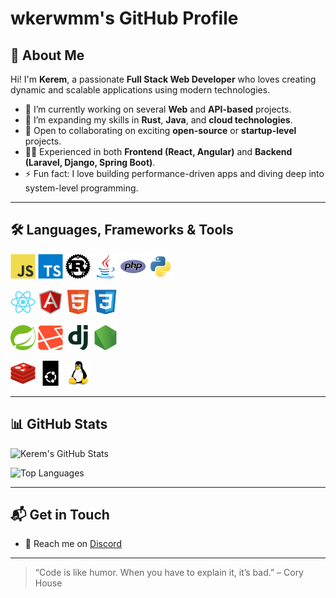 # wkerwmm's GitHub Profile

## 👋 About Me

Hi! I'm **Kerem**, a passionate **Full Stack Web Developer** who loves creating dynamic and scalable applications using modern technologies.

- 🔭 I’m currently working on several **Web** and **API-based** projects.
- 🌱 I’m expanding my skills in **Rust**, **Java**, and **cloud technologies**.
- 👯 Open to collaborating on exciting **open-source** or **startup-level** projects.
- 🧑‍💻 Experienced in both **Frontend (React, Angular)** and **Backend (Laravel, Django, Spring Boot)**.
- ⚡ Fun fact: I love building performance-driven apps and diving deep into system-level programming.

---

## 🛠️ Languages, Frameworks & Tools

<p align="left">
  <!-- Core Languages -->
  <a href="https://www.javascript.com/" target="_blank"><img src="https://raw.githubusercontent.com/devicons/devicon/master/icons/javascript/javascript-original.svg" width="40" height="40" alt="JavaScript"/></a>
  <a href="https://www.typescriptlang.org/" target="_blank"><img src="https://raw.githubusercontent.com/devicons/devicon/master/icons/typescript/typescript-original.svg" width="40" height="40" alt="TypeScript"/></a>
  <a href="https://www.rust-lang.org/" target="_blank"><img src="https://raw.githubusercontent.com/devicons/devicon/master/icons/rust/rust-plain.svg" width="40" height="40" alt="Rust"/></a>
  <a href="https://www.java.com/" target="_blank"><img src="https://raw.githubusercontent.com/devicons/devicon/master/icons/java/java-original.svg" width="40" height="40" alt="Java"/></a>
  <a href="https://www.php.net/" target="_blank"><img src="https://raw.githubusercontent.com/devicons/devicon/master/icons/php/php-original.svg" width="40" height="40" alt="PHP"/></a>
  <a href="https://www.python.org/" target="_blank"><img src="https://raw.githubusercontent.com/devicons/devicon/master/icons/python/python-original.svg" width="40" height="40" alt="Python"/></a>

  <!-- Frontend -->
  <a href="https://reactjs.org/" target="_blank"><img src="https://raw.githubusercontent.com/devicons/devicon/master/icons/react/react-original.svg" width="40" height="40" alt="React"/></a>
  <a href="https://angular.io/" target="_blank"><img src="https://raw.githubusercontent.com/devicons/devicon/master/icons/angularjs/angularjs-original.svg" width="40" height="40" alt="Angular"/></a>
  <a href="https://developer.mozilla.org/en-US/docs/Web/HTML" target="_blank"><img src="https://raw.githubusercontent.com/devicons/devicon/master/icons/html5/html5-original.svg" width="40" height="40" alt="HTML5"/></a>
  <a href="https://developer.mozilla.org/en-US/docs/Web/CSS" target="_blank"><img src="https://raw.githubusercontent.com/devicons/devicon/master/icons/css3/css3-original.svg" width="40" height="40" alt="CSS3"/></a>

  <!-- Backend & Frameworks -->
  <a href="https://spring.io/" target="_blank"><img src="https://raw.githubusercontent.com/devicons/devicon/master/icons/spring/spring-original.svg" width="40" height="40" alt="Spring"/></a>
  <a href="https://laravel.com/" target="_blank"><img src="https://raw.githubusercontent.com/devicons/devicon/master/icons/laravel/laravel-plain.svg" width="40" height="40" alt="Laravel"/></a>
  <a href="https://www.djangoproject.com/" target="_blank"><img src="https://raw.githubusercontent.com/devicons/devicon/master/icons/django/django-plain.svg" width="40" height="40" alt="Django"/></a>
  <a href="https://nodejs.org/" target="_blank"><img src="https://raw.githubusercontent.com/devicons/devicon/master/icons/nodejs/nodejs-original.svg" width="40" height="40" alt="Node.js"/></a>

  <!-- DevOps & Others -->
  <a href="https://redis.io/" target="_blank"><img src="https://raw.githubusercontent.com/devicons/devicon/master/icons/redis/redis-original.svg" width="40" height="40" alt="Redis"/></a>
  <a href="https://ubuntu.com/" target="_blank"><img src="https://raw.githubusercontent.com/devicons/devicon/master/icons/ubuntu/ubuntu-plain.svg" width="40" height="40" alt="Ubuntu"/></a>
  <a href="https://www.linux.org/" target="_blank"><img src="https://raw.githubusercontent.com/devicons/devicon/master/icons/linux/linux-original.svg" width="40" height="40" alt="Linux"/></a>
</p>

---

## 📊 GitHub Stats

![Kerem's GitHub Stats](https://github-readme-stats.vercel.app/api?username=wkerwmm&show_icons=true&theme=radical)

![Top Languages](https://github-readme-stats.vercel.app/api/top-langs/?username=wkerwmm&layout=compact&langs_count=6&theme=radical&hide_title=true&hide_border=true)

---

## 📬 Get in Touch

- 💬 Reach me on [Discord](https://discord.com/users/1248962219945889832)

---

> “Code is like humor. When you have to explain it, it’s bad.” – Cory House
